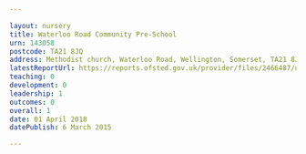 ```yaml
---

layout: nursery
title: Waterloo Road Community Pre-School
urn: 143058
postcode: TA21 8JQ
address: Methodist church, Waterloo Road, Wellington, Somerset, TA21 8JQ
latestReportUrl: https://reports.ofsted.gov.uk/provider/files/2466487/urn/143058.pdf
teaching: 0
development: 0
leadership: 1
outcomes: 0
overall: 1
date: 01 April 2018 
datePublish: 6 March 2015

---
```


